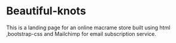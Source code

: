 # Beautiful-knots
This is a landing page for an online macrame store built using html ,bootstrap-css and Mailchimp for email subscription service.
